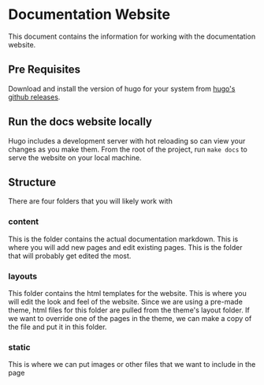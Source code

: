# Documentation Website

This document contains the information for working with the documentation website.

## Pre Requisites

Download and install the version of hugo for your system from [hugo's github releases](https://github.com/gohugoio/hugo/releases).

## Run the docs website locally

Hugo includes a development server with hot reloading so can view your changes as you make them. From the root of the project, run `make docs` to serve the website on your local machine.

## Structure

There are four folders that you will likely work with

### content

This is the folder contains the actual documentation markdown. This is where you will add new pages and edit existing pages. This is the folder that will probably get edited the most.

### layouts

This folder contains the html templates for the website. This is where you will edit the look and feel of the website. Since we are using a pre-made theme, html files for this folder are pulled from the theme's layout folder. If we want to override one of the pages in the theme, we can make a copy of the file and put it in this folder.

### static

This is where we can put images or other files that we want to include in the page
